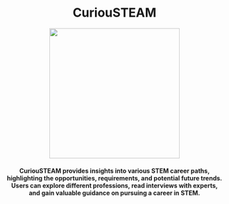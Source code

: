 <div align='center'>
<h1>CuriouSTEAM</h1>
<img src = "https://github.com/vaishnavi-3969/CuriouSTEAM-STEAMFest/assets/80088403/470b92c2-1dd1-4409-8342-ab1586b8ae4a" width="300px"/>
<h4>CuriouSTEAM provides insights into various STEM career paths, highlighting the opportunities, requirements, and potential future trends. Users can explore different professions, read interviews with experts, and gain valuable guidance on pursuing a career in STEM.</h4>

<p>
</p>
</div>

